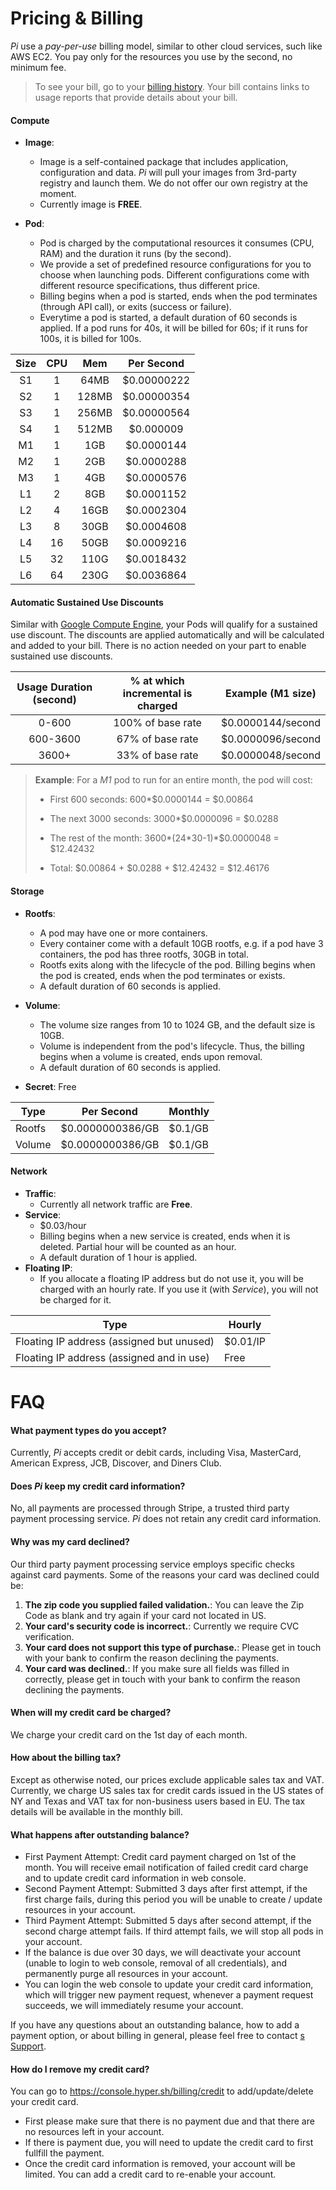 # Pricing & Billing

_Pi_ use a _pay-per-use_ billing model, similar to other cloud services, such like AWS EC2. You pay only for the resources you use by the second, no minimum fee.

> To see your bill, go to your [billing history](https://console.hyper.sh/billing/history). Your bill contains links to usage reports that provide details about your bill.

#### Compute

- **Image**:
	- Image is a self-contained package that includes application, configuration and data. _Pi_ will pull your images from 3rd-party registry and launch them. We do not offer our own registry at the moment.
	- Currently image is **FREE**.

- **Pod**:
	- Pod is charged by the computational resources it consumes (CPU, RAM) and the duration it runs (by the second).
	- We provide a set of predefined resource configurations for you to choose when launching pods. Different configurations come with different resource specifications, thus different price.
	- Billing begins when a pod is started, ends when the pod terminates (through API call), or exits (success or failure).
	- Everytime a pod is started, a default duration of 60 seconds is applied. If a pod runs for 40s, it will be billed for 60s; if it runs for 100s, it is billed for 100s.

|Size|CPU|Mem|Per Second|
|:-:|:-:|:-:|:-:|
|S1 | 1|64MB |$0.00000222|
|S2 | 1|128MB|$0.00000354|
|S3 | 1|256MB|$0.00000564|
|S4 | 1|512MB|$0.000009  |
|M1 | 1|  1GB|$0.0000144 |
|M2 | 1|  2GB|$0.0000288 |
|M3 | 1|  4GB|$0.0000576 |
|L1 | 2|  8GB|$0.0001152 |
|L2 | 4| 16GB|$0.0002304 |
|L3 | 8| 30GB|$0.0004608 |
|L4 |16| 50GB|$0.0009216 |
|L5 |32| 110G|$0.0018432 |
|L6 |64| 230G|$0.0036864 |

#### Automatic Sustained Use Discounts
Similar with [Google Compute Engine](https://cloud.google.com/compute/pricing), your Pods will qualify for a sustained use discount. The discounts are applied automatically and will be calculated and added to your bill. There is no action needed on your part to enable sustained use discounts.

|Usage Duration (second)|% at which incremental is charged|Example (M1 size)|
|:-:|:-:|:-:|
|0-600    | 100% of base rate | $0.0000144/second |
|600-3600 |  67% of base rate | $0.0000096/second |
|3600+    |  33% of base rate | $0.0000048/second |

> **Example**:
> For a _M1_ pod to run for an entire month, the pod will cost:
> - First 600 seconds: 600*$0.0000144 = $0.00864
> - The next 3000 seconds: 3000*$0.0000096 = $0.0288
> - The rest of the month: 3600*(24\*30-1)*$0.0000048 = $12.42432
>
> - Total: $0.00864 + $0.0288 + $12.42432 = $12.46176

#### Storage

- **Rootfs**:
	- A pod may have one or more containers.
	- Every container come with a default 10GB rootfs, e.g. if a pod have 3 containers, the pod has three rootfs, 30GB in total.
	- Rootfs exits along with the lifecycle of the pod. Billing begins when the pod is created, ends when the pod terminates or exists.
	- A default duration of 60 seconds is applied.

- **Volume**:
	- The volume size ranges from 10 to 1024 GB, and the default size is 10GB.
	- Volume is independent from the pod's lifecycle. Thus, the billing begins when a volume is created, ends upon removal.
	- A default duration of 60 seconds is applied.

 - **Secret**: Free

|Type|Per Second|Monthly|
|---|---|---|
|Rootfs|$0.0000000386/GB|$0.1/GB|
|Volume|$0.0000000386/GB|$0.1/GB|

#### Network
- **Traffic**:
	- Currently all network traffic are **Free**.
- **Service**:
	- $0.03/hour
	- Billing begins when a new service is created, ends when it is deleted. Partial hour will be counted as an hour.
	- A default duration of 1 hour is applied.
- **Floating IP**:
	- If you allocate a floating IP address but do not use it, you will be charged with an hourly rate. If you use it (with _Service_), you will not be charged for it.

|Type|Hourly|
|---|---|
|Floating IP address (assigned but unused)|$0.01/IP|
|Floating IP address (assigned and in use)|Free|

# FAQ

#### What payment types do you accept?
Currently, _Pi_ accepts credit or debit cards, including Visa, MasterCard, American Express, JCB, Discover, and Diners Club.

#### Does _Pi_ keep my credit card information?
No, all payments are processed through Stripe, a trusted third party payment processing service. _Pi_ does not retain any credit card information.

#### Why was my card declined?

Our third party payment processing service employs specific checks against card payments. Some of the reasons your card was declined could be:

1. **The zip code you supplied failed validation.**: You can leave the Zip Code as blank and try again if your card not located in US.
2. **Your card's security code is incorrect.**: Currently we require CVC verification.
3. **Your card does not support this type of purchase.**: Please get in touch with your bank to confirm the reason declining the payments.
4. **Your card was declined.**: If you make sure all fields was filled in correctly, please get in touch with your bank to confirm the reason declining the payments.

#### When will my credit card be charged?
We charge your credit card on the 1st day of each month.

#### How about the billing tax?
Except as otherwise noted, our prices exclude applicable sales tax and VAT. Currently, we charge US sales tax for credit cards issued in the US states of NY and Texas and VAT tax for non-business users based in EU. The tax details will be available in the monthly bill.

#### What happens after outstanding balance?

- First Payment Attempt: Credit card payment charged on 1st of the month. You will receive email notification of failed credit card charge and to update credit card information in web console.
- Second Payment Attempt: Submitted 3 days after first attempt, if the first charge fails, during this period you will be unable to create / update resources in your account.
- Third Payment Attempt: Submitted 5 days after second attempt, if the second charge attempt fails. If third attempt fails, we will stop all pods in your account.
- If the balance is due over 30 days, we will deactivate your account (unable to login to web console, removal of all credentials), and permanently purge all resources in your account.
- You can login the web console to update your credit card information, which will trigger new payment request, whenever a payment request succeeds, we will immediately resume your account.

If you have any questions about an outstanding balance, how to add a payment option, or about billing in general, please feel free to contact [s Support](mailto:support@hyper.sh).

#### How do I remove my credit card?

You can go to https://console.hyper.sh/billing/credit to add/update/delete your credit card.
- First please make sure that there is no payment due and that there are no resources left in your account.
- If there is payment due, you will need to update the credit card to first fullfill the payment.
- Once the credit card information is removed, your account will be limited. You can add a credit card to re-enable your account.
